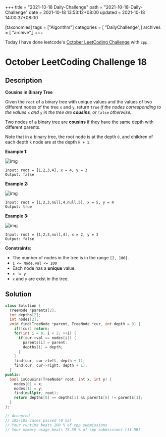 +++
title = "2021-10-18 Daily-Challenge"
path = "2021-10-18-Daily-Challenge"
date = 2021-10-18 13:53:12+08:00
updated = 2021-10-18 14:00:37+08:00

[taxonomies]
tags = ["Algorithm"]
categories = [ "DailyChallenge",]
archives = [ "archive",]
+++

Today I have done leetcode's [October LeetCoding Challenge](https://leetcode.com/problems/cousins-in-binary-tree) with `cpp`.

<!-- more -->

# October LeetCoding Challenge 18

## Description

**Cousins in Binary Tree**

Given the `root` of a binary tree with unique values and the values of two different nodes of the tree `x` and `y`, return `true` *if the nodes corresponding to the values* `x` *and* `y` *in the tree are **cousins**, or* `false` *otherwise.*

Two nodes of a binary tree are **cousins** if they have the same depth with different parents.

Note that in a binary tree, the root node is at the depth `0`, and children of each depth `k` node are at the depth `k + 1`.

 

**Example 1:**

![img](https://assets.leetcode.com/uploads/2019/02/12/q1248-01.png)

```
Input: root = [1,2,3,4], x = 4, y = 3
Output: false
```

**Example 2:**

![img](https://assets.leetcode.com/uploads/2019/02/12/q1248-02.png)

```
Input: root = [1,2,3,null,4,null,5], x = 5, y = 4
Output: true
```

**Example 3:**

![img](https://assets.leetcode.com/uploads/2019/02/13/q1248-03.png)

```
Input: root = [1,2,3,null,4], x = 2, y = 3
Output: false
```

 

**Constraints:**

- The number of nodes in the tree is in the range `[2, 100]`.
- `1 <= Node.val <= 100`
- Each node has a **unique** value.
- `x != y`
- `x` and `y` are exist in the tree.

## Solution

``` cpp
class Solution {
  TreeNode *parents[2];
  int depths[2];
  int nodes[2];
  void find(TreeNode *parent, TreeNode *cur, int depth = 0) {
    if(!cur) return;
    for(int i = 0; i < 2; ++i) {
      if(cur->val == nodes[i]) {
        parents[i] = parent;
        depths[i] = depth;
      }
    }
    find(cur, cur->left, depth + 1);
    find(cur, cur->right, depth + 1);
  }
public:
  bool isCousins(TreeNode* root, int x, int y) {
    nodes[0] = x;
    nodes[1] = y;
    find(nullptr, root);
    return depths[0] == depths[1] && parents[0] != parents[1];
  }
};

// Accepted
// 105/105 cases passed (0 ms)
// Your runtime beats 100 % of cpp submissions
// Your memory usage beats 75.59 % of cpp submissions (11 MB)
```
